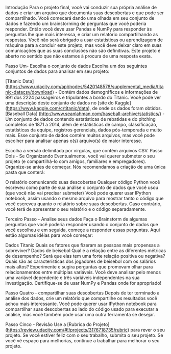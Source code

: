 Introdução
Para o projeto final, você vai conduzir sua própria análise de dados e criar um arquivo que documenta suas descobertas e que pode ser compartilhado. Você comecará dando uma olhada em seu conjunto de dados e fazendo um brainstorming de perguntas que você poderia responder. Então você deve usar Pandas e NumPy para responder às perguntas lhe que mais interessa, e criar um relatório compartilhando as respostas. Você não será obrigado a usar estatísticas ou aprendizagem de máquina para a concluir este projeto, mas você deve deixar claro em suas comunicações que as suas conclusões não são definitivas. Este projeto é aberto no sentido que não estamos à procura de uma resposta exata.

Passo Um- Escolha o conjunto de dados
Escolha um dos seguintes conjuntos de dados para analisar em seu projeto:

[Titanic Data] (https://www.udacity.com/api/nodes/5420148578/supplemental_media/titanic-datacsv/download) - Contém dados demográficos e informações de 891 dos 2224 passageiros e tripulantes a bordo do Titanic. Você pode ver uma descrição deste conjunto de dados no [site do Kaggle] (https://www.kaggle.com/c/titanic/data), de onde os dados foram obtidos.
[Baseball Data] (http://www.seanlahman.com/baseball-archive/statistics/) - Um conjunto de dados contendo estatísticas de rebatidas e do pitching completos de 1871 a 2014, além de estatísticas de campo, classificação, estatísticas da equipe, registros gerenciais, dados pós-temporada e muito mais. Esse conjunto de dados contém muitos arquivos, mas você pode escolher para analisar apenas o(s) arquivo(s) de maior interesse.

Escolha a versão delimitada por vírgulas, que contém arquivos CSV.
Passo Dois - Se Organizando
Eventualmente, você vai querer submeter o seu projeto (e compartilhá-lo com amigos, familiares e empregadores). Organize-se antes de começar. Nós recomendamos a criação de uma única pasta que conterá:

O relatório comunicando suas descobertas
Qualquer código Python você escreveu como parte de sua análise
o conjunto de dados que você usou (que você não vai precisar submeter)
Você pode querer usar IPython notebook, assim usando o mesmo arquivo para mostrar tanto o código que você escreveu quanto o relatório sobre suas descobertas. Caso contrário, você terá de apresentar o seu relatório e o código separadamente.

Terceiro Passo - Analise seus dados
Faça o Brainstorm de algumas perguntas que você poderia responder usando o conjunto de dados que você escolheu e em seguida, começe a responder essas perguntas. Aqui estão algumas idéias para você começar:

Dados Titanic
Quais os fatores que fizeram as pessoas mais propensas a sobreviver?
Dados de beisebol
Qual é a relação entre as diferentes métricas de desempenho? Será que elas tem uma forte relação positiva ou negativa?
Quais são as características dos jogadores de beisebol com os salários mais altos?
Experimente e sugira perguntas que promovam olhar para relacionamentos entre múltiplas variáveis. Você deve analisar pelo menos uma variável dependente e três variáveis ​​independentes na sua investigação. Certifique-se de usar NumPy e Pandas onde for apropriado!

Passo Quatro - compartilhar suas descobertas
Depois de ter terminado a análise dos dados, crie um relatório que compartilhe os resultados você achou mais interessante. Você pode querer usar IPython notebook para compartilhar suas descobertas ao lado do código usado para executar a análise, mas você também pode usar uma outra ferramenta se desejar.

Passo Cinco - Revisão
Use a [Rubrica do Projeto] (https://review.udacity.com/#!/projects/3176718735/rubric) para rever o seu projeto. Se você estiver feliz com o seu trabalho, submita o seu projeto. Se você vê espaço para melhorias, continue a trabalhar para melhorar o seu projeto.
